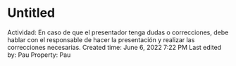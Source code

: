 # Untitled

Actividad: En caso de que el presentador tenga dudas o correcciones, debe hablar con el responsable de hacer la presentación y realizar las correcciones necesarias.
Created time: June 6, 2022 7:22 PM
Last edited by: Pau
Property: Pau